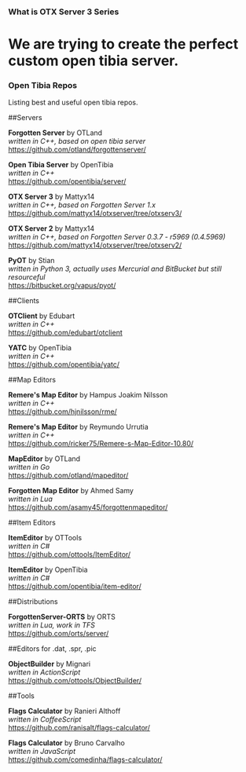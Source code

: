 ### What is OTX Server 3 Series
We are trying to create the perfect custom open tibia server.
===========

### Open Tibia Repos
Listing best and useful open tibia repos.

##Servers

**Forgotten Server** by OTLand <br />
*written in C++, based on open tibia server* <br />
https://github.com/otland/forgottenserver/

**Open Tibia Server** by OpenTibia <br />
*written in C++* <br />
https://github.com/opentibia/server/

**OTX Server 3** by Mattyx14 <br />
*written in C++, based on Forgotten Server 1.x* <br />
https://github.com/mattyx14/otxserver/tree/otxserv3/

**OTX Server 2** by Mattyx14 <br />
*written in C++, based on Forgotten Server 0.3.7 - r5969 (0.4.5969)* <br />
https://github.com/mattyx14/otxserver/tree/otxserv2/

**PyOT** by Stian <br />
*written in Python 3, actually uses Mercurial and BitBucket but still resourceful* <br />
https://bitbucket.org/vapus/pyot/ <br />


##Clients

**OTClient** by Edubart <br />
*written in C++* <br />
https://github.com/edubart/otclient

**YATC** by OpenTibia <br />
*written in C++* <br />
https://github.com/opentibia/yatc/

##Map Editors

**Remere's Map Editor** by Hampus Joakim Nilsson <br />
*written in C++* <br />
https://github.com/hjnilsson/rme/

**Remere's Map Editor** by Reymundo Urrutia <br />
*written in C++* <br />
https://github.com/ricker75/Remere-s-Map-Editor-10.80/

**MapEditor** by OTLand <br />
*written in Go* <br />
https://github.com/otland/mapeditor/

**Forgotten Map Editor** by Ahmed Samy <br />
*written in Lua* <br />
https://github.com/asamy45/forgottenmapeditor/

##Item Editors

**ItemEditor** by OTTools <br />
*written in C#* <br />
https://github.com/ottools/ItemEditor/

**ItemEditor** by OpenTibia <br />
*written in C#* <br />
https://github.com/opentibia/item-editor/

##Distributions

**ForgottenServer-ORTS** by ORTS <br />
*written in Lua, work in TFS* <br />
https://github.com/orts/server/

##Editors for .dat, .spr, .pic

**ObjectBuilder** by Mignari <br />
*written in ActionScript* <br />
https://github.com/ottools/ObjectBuilder/

##Tools

**Flags Calculator** by Ranieri Althoff <br />
*written in CoffeeScript* <br />
https://github.com/ranisalt/flags-calculator/

**Flags Calculator** by Bruno Carvalho <br />
*written in JavaScript* <br />
https://github.com/comedinha/flags-calculator/